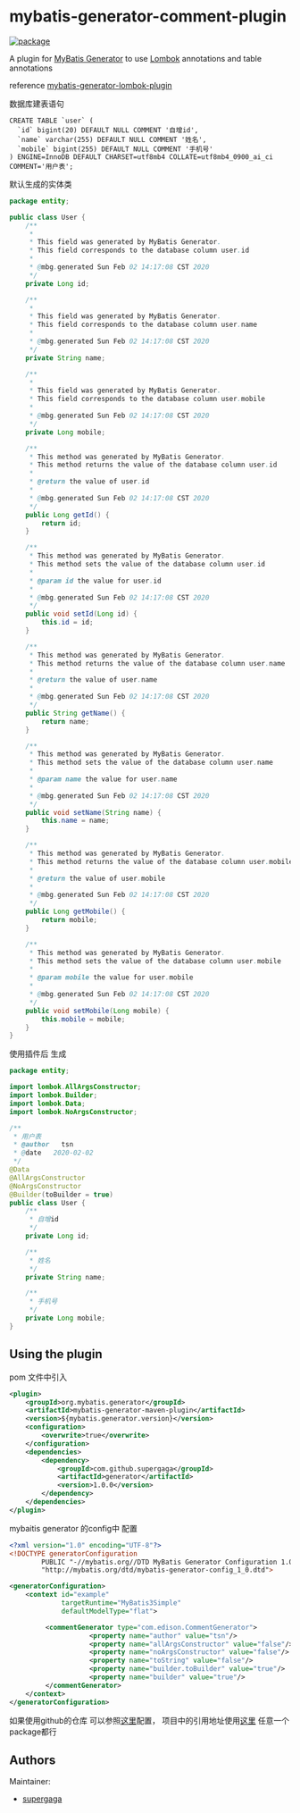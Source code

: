 # mybatis-generator-comment-plugin 
[![package](https://github.com/supergaga/generator/workflows/package/badge.svg)](https://github.com/supergaga/generator/actions)

A plugin for [MyBatis Generator](http://mybatis.github.io/generator/)
to use [Lombok](http://projectlombok.org/) annotations and table annotations

reference [mybatis-generator-lombok-plugin](https://github.com/softwareloop/mybatis-generator-lombok-plugin)

数据库建表语句
```mysql
CREATE TABLE `user` (
  `id` bigint(20) DEFAULT NULL COMMENT '自增id',
  `name` varchar(255) DEFAULT NULL COMMENT '姓名',
  `mobile` bigint(255) DEFAULT NULL COMMENT '手机号'
) ENGINE=InnoDB DEFAULT CHARSET=utf8mb4 COLLATE=utf8mb4_0900_ai_ci COMMENT='用户表';
```

默认生成的实体类
```java
package entity;

public class User {
    /**
     *
     * This field was generated by MyBatis Generator.
     * This field corresponds to the database column user.id
     *
     * @mbg.generated Sun Feb 02 14:17:08 CST 2020
     */
    private Long id;

    /**
     *
     * This field was generated by MyBatis Generator.
     * This field corresponds to the database column user.name
     *
     * @mbg.generated Sun Feb 02 14:17:08 CST 2020
     */
    private String name;

    /**
     *
     * This field was generated by MyBatis Generator.
     * This field corresponds to the database column user.mobile
     *
     * @mbg.generated Sun Feb 02 14:17:08 CST 2020
     */
    private Long mobile;

    /**
     * This method was generated by MyBatis Generator.
     * This method returns the value of the database column user.id
     *
     * @return the value of user.id
     *
     * @mbg.generated Sun Feb 02 14:17:08 CST 2020
     */
    public Long getId() {
        return id;
    }

    /**
     * This method was generated by MyBatis Generator.
     * This method sets the value of the database column user.id
     *
     * @param id the value for user.id
     *
     * @mbg.generated Sun Feb 02 14:17:08 CST 2020
     */
    public void setId(Long id) {
        this.id = id;
    }

    /**
     * This method was generated by MyBatis Generator.
     * This method returns the value of the database column user.name
     *
     * @return the value of user.name
     *
     * @mbg.generated Sun Feb 02 14:17:08 CST 2020
     */
    public String getName() {
        return name;
    }

    /**
     * This method was generated by MyBatis Generator.
     * This method sets the value of the database column user.name
     *
     * @param name the value for user.name
     *
     * @mbg.generated Sun Feb 02 14:17:08 CST 2020
     */
    public void setName(String name) {
        this.name = name;
    }

    /**
     * This method was generated by MyBatis Generator.
     * This method returns the value of the database column user.mobile
     *
     * @return the value of user.mobile
     *
     * @mbg.generated Sun Feb 02 14:17:08 CST 2020
     */
    public Long getMobile() {
        return mobile;
    }

    /**
     * This method was generated by MyBatis Generator.
     * This method sets the value of the database column user.mobile
     *
     * @param mobile the value for user.mobile
     *
     * @mbg.generated Sun Feb 02 14:17:08 CST 2020
     */
    public void setMobile(Long mobile) {
        this.mobile = mobile;
    }
}
```
使用插件后 生成
```java
package entity;

import lombok.AllArgsConstructor;
import lombok.Builder;
import lombok.Data;
import lombok.NoArgsConstructor;

/**
 * 用户表
 * @author   tsn
 * @date   2020-02-02
 */
@Data
@AllArgsConstructor
@NoArgsConstructor
@Builder(toBuilder = true)
public class User {
    /**
     * 自增id
     */
    private Long id;

    /**
     * 姓名
     */
    private String name;

    /**
     * 手机号
     */
    private Long mobile;
}
```


## Using the plugin
pom 文件中引入
```xml
<plugin>
    <groupId>org.mybatis.generator</groupId>
    <artifactId>mybatis-generator-maven-plugin</artifactId>
    <version>${mybatis.generator.version}</version>
    <configuration>
        <overwrite>true</overwrite>
    </configuration>
    <dependencies>
        <dependency>
            <groupId>com.github.supergaga</groupId>
            <artifactId>generator</artifactId>
            <version>1.0.0</version>
        </dependency>
    </dependencies>
</plugin>
```
mybaitis generator 的config中 配置
```xml
<?xml version="1.0" encoding="UTF-8"?>
<!DOCTYPE generatorConfiguration
        PUBLIC "-//mybatis.org//DTD MyBatis Generator Configuration 1.0//EN"
        "http://mybatis.org/dtd/mybatis-generator-config_1_0.dtd">

<generatorConfiguration>
    <context id="example"
             targetRuntime="MyBatis3Simple"
             defaultModelType="flat">

         <commentGenerator type="com.edison.CommentGenerator">
                    <property name="author" value="tsn"/>
                    <property name="allArgsConstructor" value="false"/>
                    <property name="noArgsConstructor" value="false"/>
                    <property name="toString" value="false"/>
                    <property name="builder.toBuilder" value="true"/>
                    <property name="builder" value="true"/>
         </commentGenerator>
    </context>
</generatorConfiguration>
```

如果使用github的仓库 可以参照[这里](https://help.github.com/en/github/managing-packages-with-github-packages/configuring-apache-maven-for-use-with-github-packages)配置，
项目中的引用地址使用[这里](https://github.com/supergaga/generator/packages) 任意一个 package都行

## Authors

Maintainer:
* [supergaga](https://github.com/supergaga)
